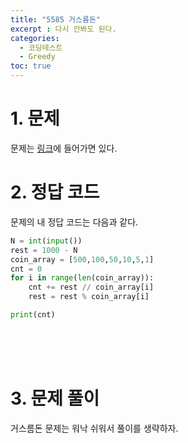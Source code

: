 ```yaml
---
title: "5585 거스름돈"
excerpt : 다시 안봐도 된다.
categories:
  - 코딩테스트
  - Greedy
toc: true
---
```


# 1. 문제
문제는 [링크](https://www.acmicpc.net/problem/5585)에 들어가면 있다.

# 2. 정답 코드

문제의 내 정답 코드는 다음과 같다.

```python
N = int(input())
rest = 1000 - N
coin_array = [500,100,50,10,5,1]
cnt = 0
for i in range(len(coin_array)):
    cnt += rest // coin_array[i]
    rest = rest % coin_array[i]

print(cnt)
```

<br/><br/><br/>

# 3. 문제 풀이
거스름돈 문제는 워낙 쉬워서 풀이를 생략하자.